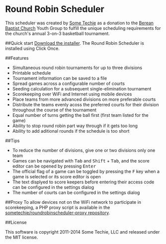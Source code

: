 Round Robin Scheduler
====================
This scheduler was created by [Some Techie](http://www.sometechie.com) as a donation to the [Berean Baptist Church](http://berean-baptist.org) Youth Group to fulfill the unique scheduling requirements for the church's annual 3-on-3 basketball tournament.

##Quick start
[Download the installer](https://sometechie.github.io/roundrobinscheduler/downloads/setup.exe). The Round Robin Scheduler is installed using Click Once. 

##Features
* Simultaneous round robin tournaments for up to three divisions
* Printable schedule
* Tournament information can be saved to a file
* Spread games across a configurable number of courts
* Seeding calculation for a subsequent single-elimination tournament
* Scorekeeping over WiFi and Internet using mobile devices
* Place teams from more advanced divisions on more preferable courts
* Distribute the teams evenly acoss the preferred courts for their division throughout the course of the tournament
* Equal number of turns getting the ball first (first team listed for the game)
* Ability to stop round robin part way through if it gets too long
* Ability to add aditional rounds if the schedule is too short


##Tips
* To reduce the number of divisions, give one or two divisions only one team
* Games can be navigated with <kbd>Tab</kbd> and <kbd>Shift</kbd> + <kbd>Tab</kbd>, and the score editor can be opened by pressing <kbd>Enter</kbd>
* The official flag of a game can be toggled by pressing the <kbd>F</kbd> key when a game is selected or its score editor is open
* The text displyed to score keepers before entering their access code can be configured in the settings dialog
* The number of courts can be configured in the settings dialog

##Proxy
To allow devices not on the WiFi network to participate in scorekeeping, a PHP proxy script is available in the [sometechie/roundrobinscheduler-proxy repository](https://github.com/sometechie/roundrobinscheduler-proxy).

##License

This software is copyright 2011-2014 Some Techie, LLC and released under the MIT license.
